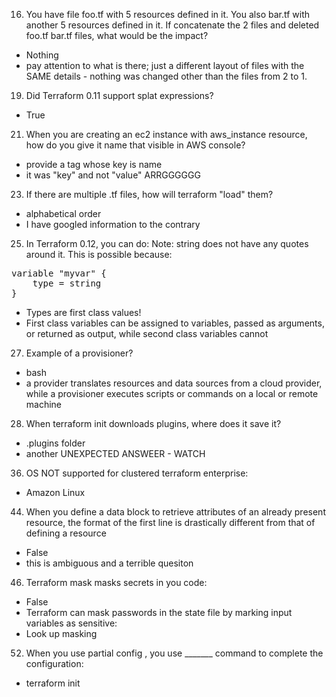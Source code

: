 

16. You have file foo.tf with 5 resources defined in it. You also bar.tf with another 5 resources defined in it. If concatenate the 2 files and deleted foo.tf bar.tf files, what would be the impact?
- Nothing
- pay attention to what is there; just a different layout of files with the SAME details - nothing was changed other than the files from 2 to 1.

19. Did Terraform 0.11 support splat expressions?
- True

21. When you are creating an ec2 instance with aws_instance resource, how do you give it name that visible in AWS console?
- provide a tag whose key is name
- it was "key" and not "value" ARRGGGGGG

23. If there are multiple .tf files, how will terraform "load" them?
- alphabetical order
- I have googled information to the contrary

25. In Terraform 0.12, you can do:  Note: string does not have any quotes around it. This is possible because:
<pre>
variable "myvar" {
    type = string
}</pre>
- Types are first class values!
- First class variables can be assigned to variables, passed as arguments, or returned as output, while second class variables cannot

27. Example of a provisioner?
- bash
- a provider translates resources and data sources from a cloud provider, while a provisioner executes scripts or commands on a local or remote machine

28. When terraform init downloads plugins, where does it save it?
- .plugins folder
- another UNEXPECTED ANSWEER - WATCH

36. OS NOT supported for clustered terraform enterprise:
- Amazon Linux

44. When you define a data block to retrieve attributes of an already present resource, the format of the first line is drastically different from that of defining a resource
- False
- this is ambiguous and a terrible quesiton

46. Terraform mask masks secrets in you code:
- False
- Terraform can mask passwords in the state file by marking input variables as sensitive:
- Look up masking 

52. When you use partial config , you use _______ command to complete the configuration:
- terraform init
